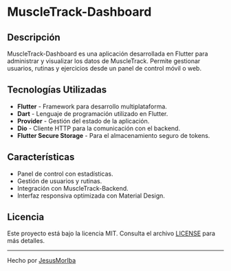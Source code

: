 # MuscleTrack-Dashboard

## Descripción
MuscleTrack-Dashboard es una aplicación desarrollada en Flutter para administrar y visualizar los datos de MuscleTrack. Permite gestionar usuarios, rutinas y ejercicios desde un panel de control móvil o web.

## Tecnologías Utilizadas
- **Flutter** - Framework para desarrollo multiplataforma.
- **Dart** - Lenguaje de programación utilizado en Flutter.
- **Provider** - Gestión del estado de la aplicación.
- **Dio** - Cliente HTTP para la comunicación con el backend.
- **Flutter Secure Storage** - Para el almacenamiento seguro de tokens.

## Características
- Panel de control con estadísticas.
- Gestión de usuarios y rutinas.
- Integración con MuscleTrack-Backend.
- Interfaz responsiva optimizada con Material Design.

## Licencia
Este proyecto está bajo la licencia MIT. Consulta el archivo [LICENSE](LICENSE) para más detalles.

---
Hecho por [JesusMorIba](https://github.com/JesusMorIba)

